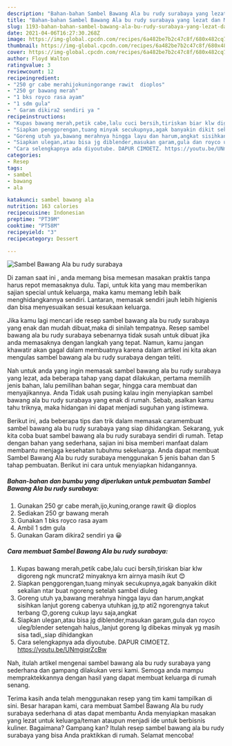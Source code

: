 ```yaml
---
description: "Bahan-bahan Sambel Bawang Ala bu rudy surabaya yang lezat dan Mudah Dibuat"
title: "Bahan-bahan Sambel Bawang Ala bu rudy surabaya yang lezat dan Mudah Dibuat"
slug: 1193-bahan-bahan-sambel-bawang-ala-bu-rudy-surabaya-yang-lezat-dan-mudah-dibuat
date: 2021-04-06T16:27:30.268Z
image: https://img-global.cpcdn.com/recipes/6a482be7b2c47c8f/680x482cq70/sambel-bawang-ala-bu-rudy-surabaya-foto-resep-utama.jpg
thumbnail: https://img-global.cpcdn.com/recipes/6a482be7b2c47c8f/680x482cq70/sambel-bawang-ala-bu-rudy-surabaya-foto-resep-utama.jpg
cover: https://img-global.cpcdn.com/recipes/6a482be7b2c47c8f/680x482cq70/sambel-bawang-ala-bu-rudy-surabaya-foto-resep-utama.jpg
author: Floyd Walton
ratingvalue: 3
reviewcount: 12
recipeingredient:
- "250 gr cabe merahijokuningorange rawit  dioplos"
- "250 gr bawang merah"
- "1 bks royco rasa ayam"
- "1 sdm gula"
- " Garam dikira2 sendiri ya "
recipeinstructions:
- "Kupas bawang merah,petik cabe,lalu cuci bersih,tiriskan biar klw digoreng ngk muncrat2 minyaknya krn airnya masih ikut 😊"
- "Siapkan penggorengan,tuang minyak secukupnya,agak banyakin dikit sekalian ntar buat ngoreng setelah sambel diuleg"
- "Goreng utuh ya,bawang merahnya hingga layu dan harum,angkat sisihkan lanjut goreng cabenya utuhkan jg,tp ati2 ngorengnya takut terbang 😊,goreng cukup layu saja,angkat"
- "Siapkan ulegan,atau bisa jg diblender,masukan garam,gula dan royco uleg/blender setengah halus,,lanjut goreng lg dibekas minyak yg masih sisa tadi,,siap dihidangkan"
- "Cara selengkapnya ada diyoutube. DAPUR CIMOETZ. https://youtu.be/UNmgiqrZcBw"
categories:
- Resep
tags:
- sambel
- bawang
- ala

katakunci: sambel bawang ala 
nutrition: 163 calories
recipecuisine: Indonesian
preptime: "PT39M"
cooktime: "PT58M"
recipeyield: "3"
recipecategory: Dessert

---
```



![Sambel Bawang Ala bu rudy surabaya](https://img-global.cpcdn.com/recipes/6a482be7b2c47c8f/680x482cq70/sambel-bawang-ala-bu-rudy-surabaya-foto-resep-utama.jpg)

Di zaman  saat ini , anda memang bisa memesan masakan praktis tanpa harus repot memasaknya dulu. Tapi, untuk kita yang mau memberikan sajian special untuk keluarga, maka kamu memang lebih baik menghidangkannya sendiri. Lantaran, memasak sendiri jauh lebih higienis dan bisa menyesuaikan sesuai kesukaan keluarga.

Jika kamu lagi mencari ide resep sambel bawang ala bu rudy surabaya yang enak dan mudah dibuat,maka di sinilah tempatnya. Resep sambel bawang ala bu rudy surabaya  sebenarnya tidak susah untuk dibuat jika anda memasaknya dengan langkah yang tepat. Namun, kamu jangan khawatir akan gagal dalam membuatnya 
karena dalam artikel ini kita akan mengulas sambel bawang ala bu rudy surabaya dengan teliti.  



Nah untuk anda yang ingin memasak sambel bawang ala bu rudy surabaya yang lezat, ada beberapa tahap yang dapat dilakukan, pertama memilih jenis bahan, lalu pemilihan bahan segar, hingga cara membuat dan menyajikannya. Anda Tidak usah pusing kalau ingin menyiapkan sambel bawang ala bu rudy surabaya yang enak di rumah. Sebab, asalkan kamu  tahu triknya, maka hidangan ini dapat menjadi suguhan yang istimewa.

Berikut ini, ada beberapa tips dan trik dalam memasak caramembuat sambel bawang ala bu rudy surabaya yang siap dihidangkan. Sekarang, yuk kita coba buat sambel bawang ala bu rudy surabaya sendiri di rumah. Tetap dengan bahan yang sederhana, sajian ini bisa memberi manfaat dalam membantu menjaga kesehatan tubuhmu sekeluarga. Anda dapat membuat Sambel Bawang Ala bu rudy surabaya menggunakan 5 jenis bahan dan 5 tahap pembuatan. Berikut ini cara untuk menyiapkan hidangannya.

<!--inarticleads1-->

##### Bahan-bahan dan bumbu yang diperlukan untuk pembuatan Sambel Bawang Ala bu rudy surabaya:

1. Gunakan 250 gr cabe merah,ijo,kuning,orange rawit 😃 dioplos
1. Sediakan 250 gr bawang merah
1. Gunakan 1 bks royco rasa ayam
1. Ambil 1 sdm gula
1. Gunakan  Garam dikira2 sendiri ya 😀




<!--inarticleads2-->

##### Cara membuat Sambel Bawang Ala bu rudy surabaya:

1. Kupas bawang merah,petik cabe,lalu cuci bersih,tiriskan biar klw digoreng ngk muncrat2 minyaknya krn airnya masih ikut 😊
1. Siapkan penggorengan,tuang minyak secukupnya,agak banyakin dikit sekalian ntar buat ngoreng setelah sambel diuleg
1. Goreng utuh ya,bawang merahnya hingga layu dan harum,angkat sisihkan lanjut goreng cabenya utuhkan jg,tp ati2 ngorengnya takut terbang 😊,goreng cukup layu saja,angkat
1. Siapkan ulegan,atau bisa jg diblender,masukan garam,gula dan royco uleg/blender setengah halus,,lanjut goreng lg dibekas minyak yg masih sisa tadi,,siap dihidangkan
1. Cara selengkapnya ada diyoutube. DAPUR CIMOETZ. https://youtu.be/UNmgiqrZcBw




Nah, itulah artikel mengenai  sambel bawang ala bu rudy surabaya  yang sederhana dan gampang dilakukan versi kami. Semoga anda mampu mempraktekkannya dengan hasil yang dapat membuat keluarga di rumah senang. 

Terima kasih anda telah menggunakan resep yang tim kami tampilkan di sini. Besar harapan kami, cara membuat  Sambel Bawang Ala bu rudy surabaya sederhana di atas dapat membantu Anda menyiapkan masakan yang lezat untuk keluarga/teman ataupun menjadi ide untuk berbisnis kuliner. Bagaimana? Gampang kan? Itulah resep sambel bawang ala bu rudy surabaya yang bisa Anda praktikkan di rumah. Selamat mencoba!

